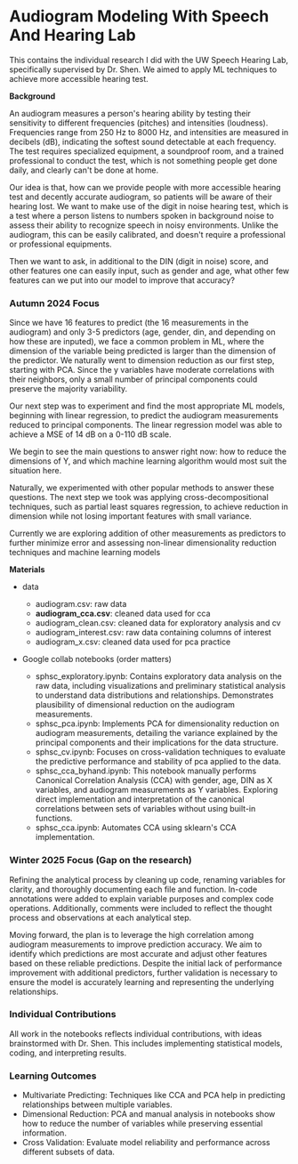 # Audiogram Modeling With Speech And Hearing Lab

This contains the individual research I did with the UW Speech Hearing Lab, specifically supervised by Dr. Shen. We aimed to apply ML techniques to achieve more accessible hearing test.

**Background**

An audiogram measures a person's hearing ability by testing their sensitivity to different frequencies (pitches) and intensities (loudness). Frequencies range from 250 Hz to 8000 Hz, and intensities are measured in decibels (dB), indicating the softest sound detectable at each frequency. The test requires specialized equipment, a soundproof room, and a trained professional to conduct the test, which is not something people get done daily, and clearly can't be done at home.

Our idea is that, how can we provide people with more accessible hearing test and decently accurate audiogram, so patients will be aware of their hearing lost. We want to make use of the digit in noise hearing test, which is a test where a person listens to numbers spoken in background noise to assess their ability to recognize speech in noisy environments. Unlike the audiogram, this can be easily calibrated, and doesn't require a professional or professional equipments.

Then we want to ask, in additional to the DIN (digit in noise) score, and other features one can easily input, such as gender and age, what other few features can we put into our model to improve that accuracy?

### Autumn 2024 Focus

Since we have 16 features to predict (the 16 measurements in the audiogram) and only 3-5 predictors (age, gender, din, and depending on how these are inputed), we face a common problem in ML, where the dimension of the variable being predicted is larger than the dimension of the predictor. We naturally went to dimension reduction as our first step, starting with PCA. Since the y variables have moderate correlations with their neighbors, only a small number of principal components could preserve the majority variability.

Our next step was to experiment and find the most appropriate ML models, beginning with linear regression, to predict the audiogram measurements reduced to principal components. The linear regression model was able to achieve a MSE of 14 dB on a 0-110 dB scale.

We begin to see the main questions to answer right now: how to reduce the dimensions of Y, and which machine learning algorithm would most suit the situation here.

Naturally, we experimented with other popular methods to answer these questions. The next step we took was applying cross-decompositional techniques, such as partial least squares regression, to achieve reduction in dimension while not losing important features with small variance.

Currently we are exploring addition of other measurements as predictors to further minimize error and assessing non-linear dimensionality reduction techniques and machine learning models


**Materials**

- data
  - audiogram.csv: raw data
  - **audiogram_cca.csv**: cleaned data used for cca
  - audiogram_clean.csv: cleaned data for exploratory analysis and cv
  - audiogram_interest.csv: raw data containing columns of interest
  - audiogram_x.csv: cleaned data used for pca practice

- Google collab notebooks (order matters)
  - sphsc_exploratory.ipynb: Contains exploratory data analysis on the raw data, including visualizations and preliminary statistical analysis to understand data distributions and relationships. Demonstrates plausibility of dimensional reduction on the audiogram measurements.
  - sphsc_pca.ipynb: Implements PCA for dimensionality reduction on audiogram measurements, detailing the variance explained by the principal components and their implications for the data structure.
  - sphsc_cv.ipynb: Focuses on cross-validation techniques to evaluate the predictive performance and stability of pca applied to the data.
  - sphsc_cca_byhand.ipynb: This notebook manually performs Canonical Correlation Analysis (CCA) with gender, age, DIN as X variables, and audiogram measurements as Y variables. Exploring direct implementation and interpretation of the canonical correlations between sets of variables without using built-in functions.
  - sphsc_cca.ipynb: Automates CCA using sklearn's CCA implementation.


### Winter 2025 Focus (Gap on the research)

Refining the analytical process by cleaning up code, renaming variables for clarity, and thoroughly documenting each file and function. In-code annotations were added to explain variable purposes and complex code operations. Additionally, comments were included to reflect the thought process and observations at each analytical step.

Moving forward, the plan is to leverage the high correlation among audiogram measurements to improve prediction accuracy. We aim to identify which predictions are most accurate and adjust other features based on these reliable predictions. Despite the initial lack of performance improvement with additional predictors, further validation is necessary to ensure the model is accurately learning and representing the underlying relationships.


### Individual Contributions

All work in the notebooks reflects individual contributions, with ideas brainstormed with Dr. Shen. This includes implementing statistical models, coding, and interpreting results.

### Learning Outcomes

- Multivariate Predicting: Techniques like CCA and PCA help in predicting relationships between multiple variables.
- Dimensional Reduction: PCA and manual analysis in notebooks show how to reduce the number of variables while preserving essential information.
- Cross Validation: Evaluate model reliability and performance across different subsets of data.

